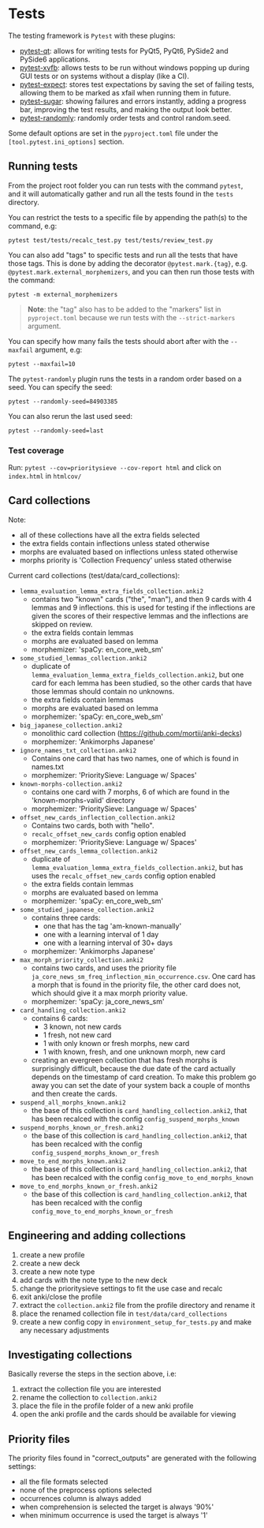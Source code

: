# Tests

The testing framework is `Pytest` with these plugins:
- [pytest-qt](https://pypi.org/project/pytest-qt/): allows for writing tests for PyQt5, PyQt6, PySide2 and PySide6 applications.
- [pytest-xvfb](https://pypi.org/project/pytest-xvfb/): allows tests to be run without windows popping up during GUI tests or on systems without a display (like a CI).
- [pytest-expect](https://pypi.org/project/pytest-expect/): stores test expectations by saving the set of failing tests, allowing them to be marked as xfail when running them in future.
- [pytest-sugar](https://pypi.org/project/pytest-sugar/): showing failures and errors instantly, adding a progress bar, improving the test results, and making the output look better.
- [pytest-randomly](https://pypi.org/project/pytest-randomly/): randomly order tests and control random.seed.

Some default options are set in the `pyproject.toml` file under the `[tool.pytest.ini_options]` section.

## Running tests

From the project root folder you can run tests with the command `pytest`, and it will automatically gather and run all
the tests found in the `tests` directory.

You can restrict the tests to a specific file by appending the path(s) to the command, e.g:
```
pytest test/tests/recalc_test.py test/tests/review_test.py
```

You can also add "tags" to specific tests and run all the tests that have those tags. This is done by adding the
decorator `@pytest.mark.{tag}`, e.g. `@pytest.mark.external_morphemizers`, and you can then run those tests with the
command:
```
pytest -m external_morphemizers
```

> **Note**: the "tag" also has to be added to the "markers" list in `pyproject.toml` because we run tests with the
> `--strict-markers` argument.

You can specify how many fails the tests should abort after with the `--maxfail` argument, e.g:
```
pytest --maxfail=10
```

The `pytest-randomly` plugin runs the tests in a random order based on a seed. You can specify the seed:
```
pytest --randomly-seed=84903385
```

You can also rerun the last used seed:
```
pytest --randomly-seed=last
```

### Test coverage

Run: `pytest --cov=prioritysieve --cov-report html` and click on `index.html` in `htmlcov/`


## Card collections

Note:
  - all of these collections have all the extra fields selected
  - the extra fields contain inflections unless stated otherwise
  - morphs are evaluated based on inflections unless stated otherwise
  - morphs priority is 'Collection Frequency' unless stated otherwise

Current card collections (test/data/card_collections):
- `lemma_evaluation_lemma_extra_fields_collection.anki2`
  - contains two "known" cards ("the", "man"), and then 9 cards with 4 lemmas and 9 inflections.
  this is used for testing if the inflections are given the scores of their respective lemmas and
  the inflections are skipped on review.
  - the extra fields contain lemmas
  - morphs are evaluated based on lemma
  - morphemizer: 'spaCy: en_core_web_sm'
- `some_studied_lemmas_collection.anki2`
  - duplicate of `lemma_evaluation_lemma_extra_fields_collection.anki2`, but one card for each lemma
  has been studied, so the other cards that have those lemmas should contain no unknowns.
  - the extra fields contain lemmas
  - morphs are evaluated based on lemma
  - morphemizer: 'spaCy: en_core_web_sm'
- `big_japanese_collection.anki2`
  - monolithic card collection (https://github.com/mortii/anki-decks)
  - morphemizer: 'Ankimorphs Japanese'
- `ignore_names_txt_collection.anki2`
  - Contains one card that has two names, one of which is found in names.txt
  - morphemizer: 'PrioritySieve: Language w/ Spaces'
- `known-morphs-collection.anki2`
  - contains one card with 7 morphs, 6 of which are found in the 'known-morphs-valid' directory
  - morphemizer: 'PrioritySieve: Language w/ Spaces'
- `offset_new_cards_inflection_collection.anki2`
  - Contains two cards, both with "hello".
  - `recalc_offset_new_cards` config option enabled
  - morphemizer: 'PrioritySieve: Language w/ Spaces'
- `offset_new_cards_lemma_collection.anki2`
  - duplicate of `lemma_evaluation_lemma_extra_fields_collection.anki2`, but has uses the `recalc_offset_new_cards`
  config option enabled
  - the extra fields contain lemmas
  - morphs are evaluated based on lemma
  - morphemizer: 'spaCy: en_core_web_sm'
- `some_studied_japanese_collection.anki2`
  - contains three cards:
    - one that has the tag 'am-known-manually'
    - one with a learning interval of 1 day
    - one with a learning interval of 30+ days
  - morphemizer: 'Ankimorphs Japanese'
- `max_morph_priority_collection.anki2`
  - contains two cards, and uses the priority file `ja_core_news_sm_freq_inflection_min_occurrence.csv`. One card
  has a morph that is found in the priority file, the other card does not, which should give it a max morph priority value.
  - morphemizer: 'spaCy: ja_core_news_sm'
- `card_handling_collection.anki2`
  - contains 6 cards:
    - 3 known, not new cards
    - 1 fresh, not new card
    - 1 with only known or fresh morphs, new card
    - 1 with known, fresh, and one unknown morph, new card
  - creating an evergreen collection that has fresh morphs is surprisingly difficult, because the
  due date of the card actually depends on the timestamp of card creation. To make this problem go away
  you can set the date of your system back a couple of months and then create the cards.
- `suspend_all_morphs_known.anki2`
  - the base of this collection is `card_handling_collection.anki2`, that has been recalced with
  the config `config_suspend_morphs_known`
- `suspend_morphs_known_or_fresh.anki2`
  - the base of this collection is `card_handling_collection.anki2`, that has been recalced with
  the config `config_suspend_morphs_known_or_fresh`
- `move_to_end_morphs_known.anki2`
  - the base of this collection is `card_handling_collection.anki2`, that has been recalced with
  the config `config_move_to_end_morphs_known`
- `move_to_end_morphs_known_or_fresh.anki2`
  - the base of this collection is `card_handling_collection.anki2`, that has been recalced with
  the config `config_move_to_end_morphs_known_or_fresh`


## Engineering and adding collections

1. create a new profile
2. create a new deck
3. create a new note type
4. add cards with the note type to the new deck
5. change the prioritysieve settings to fit the use case and recalc
6. exit anki/close the profile
7. extract the `collection.anki2` file from the profile directory and rename it
8. place the renamed collection file in `test/data/card_collections`
9. create a new config copy in `environment_setup_for_tests.py` and make any necessary adjustments

## Investigating collections

Basically reverse the steps in the section above, i.e:
1. extract the collection file you are interested
2. rename the collection to `collection.anki2`
3. place the file in the profile folder of a new anki profile
4. open the anki profile and the cards should be available for viewing


## Priority files

The priority files found in "correct_outputs" are generated with the following settings:
- all the file formats selected
- none of the preprocess options selected
- occurrences column is always added
- when comprehension is selected the target is always '90%'
- when minimum occurrence is used the target is always '1'